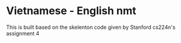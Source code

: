 # Vietnamese - English nmt
This is built based on the skelenton code given by Stanford cs224n's assignment 4
